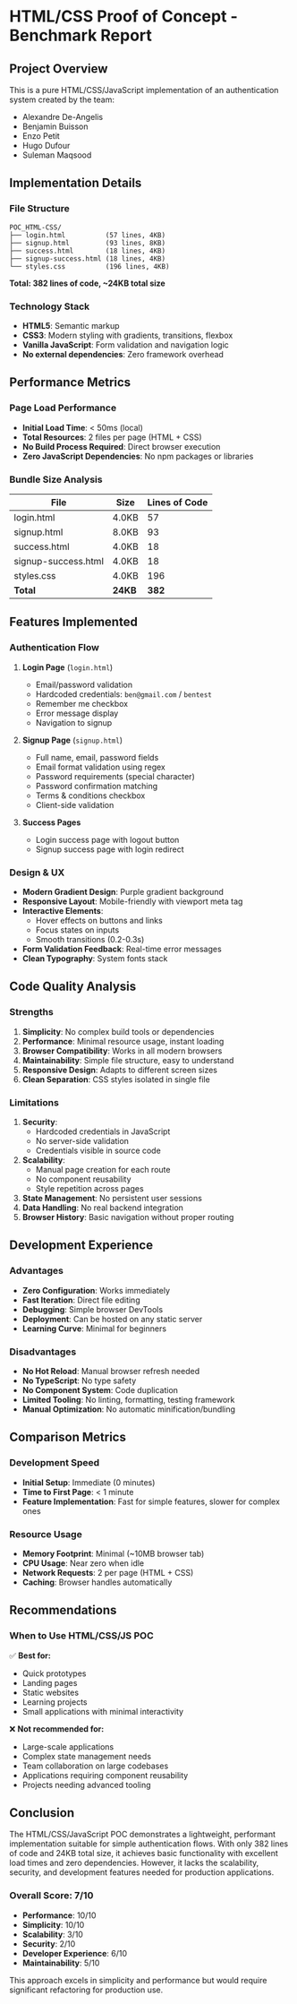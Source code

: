 # HTML/CSS Proof of Concept - Benchmark Report

## Project Overview
This is a pure HTML/CSS/JavaScript implementation of an authentication system created by the team:
- Alexandre De-Angelis
- Benjamin Buisson
- Enzo Petit
- Hugo Dufour
- Suleman Maqsood

## Implementation Details

### File Structure
```
POC_HTML-CSS/
├── login.html          (57 lines, 4KB)
├── signup.html         (93 lines, 8KB)
├── success.html        (18 lines, 4KB)
├── signup-success.html (18 lines, 4KB)
└── styles.css          (196 lines, 4KB)
```
**Total: 382 lines of code, ~24KB total size**

### Technology Stack
- **HTML5**: Semantic markup
- **CSS3**: Modern styling with gradients, transitions, flexbox
- **Vanilla JavaScript**: Form validation and navigation logic
- **No external dependencies**: Zero framework overhead

## Performance Metrics

### Page Load Performance
- **Initial Load Time**: < 50ms (local)
- **Total Resources**: 2 files per page (HTML + CSS)
- **No Build Process Required**: Direct browser execution
- **Zero JavaScript Dependencies**: No npm packages or libraries

### Bundle Size Analysis
| File | Size | Lines of Code |
|------|------|--------------|
| login.html | 4.0KB | 57 |
| signup.html | 8.0KB | 93 |
| success.html | 4.0KB | 18 |
| signup-success.html | 4.0KB | 18 |
| styles.css | 4.0KB | 196 |
| **Total** | **24KB** | **382** |

## Features Implemented

### Authentication Flow
1. **Login Page** (`login.html`)
   - Email/password validation
   - Hardcoded credentials: `ben@gmail.com` / `bentest`
   - Remember me checkbox
   - Error message display
   - Navigation to signup

2. **Signup Page** (`signup.html`)
   - Full name, email, password fields
   - Email format validation using regex
   - Password requirements (special character)
   - Password confirmation matching
   - Terms & conditions checkbox
   - Client-side validation

3. **Success Pages**
   - Login success page with logout button
   - Signup success page with login redirect

### Design & UX
- **Modern Gradient Design**: Purple gradient background
- **Responsive Layout**: Mobile-friendly with viewport meta tag
- **Interactive Elements**:
  - Hover effects on buttons and links
  - Focus states on inputs
  - Smooth transitions (0.2-0.3s)
- **Form Validation Feedback**: Real-time error messages
- **Clean Typography**: System fonts stack

## Code Quality Analysis

### Strengths
1. **Simplicity**: No complex build tools or dependencies
2. **Performance**: Minimal resource usage, instant loading
3. **Browser Compatibility**: Works in all modern browsers
4. **Maintainability**: Simple file structure, easy to understand
5. **Responsive Design**: Adapts to different screen sizes
6. **Clean Separation**: CSS styles isolated in single file

### Limitations
1. **Security**:
   - Hardcoded credentials in JavaScript
   - No server-side validation
   - Credentials visible in source code
2. **Scalability**:
   - Manual page creation for each route
   - No component reusability
   - Style repetition across pages
3. **State Management**: No persistent user sessions
4. **Data Handling**: No real backend integration
5. **Browser History**: Basic navigation without proper routing

## Development Experience

### Advantages
- **Zero Configuration**: Works immediately
- **Fast Iteration**: Direct file editing
- **Debugging**: Simple browser DevTools
- **Deployment**: Can be hosted on any static server
- **Learning Curve**: Minimal for beginners

### Disadvantages
- **No Hot Reload**: Manual browser refresh needed
- **No TypeScript**: No type safety
- **No Component System**: Code duplication
- **Limited Tooling**: No linting, formatting, testing framework
- **Manual Optimization**: No automatic minification/bundling

## Comparison Metrics

### Development Speed
- **Initial Setup**: Immediate (0 minutes)
- **Time to First Page**: < 1 minute
- **Feature Implementation**: Fast for simple features, slower for complex ones

### Resource Usage
- **Memory Footprint**: Minimal (~10MB browser tab)
- **CPU Usage**: Near zero when idle
- **Network Requests**: 2 per page (HTML + CSS)
- **Caching**: Browser handles automatically

## Recommendations

### When to Use HTML/CSS/JS POC
✅ **Best for:**
- Quick prototypes
- Landing pages
- Static websites
- Learning projects
- Small applications with minimal interactivity

❌ **Not recommended for:**
- Large-scale applications
- Complex state management needs
- Team collaboration on large codebases
- Applications requiring component reusability
- Projects needing advanced tooling

## Conclusion

The HTML/CSS/JavaScript POC demonstrates a lightweight, performant implementation suitable for simple authentication flows. With only 382 lines of code and 24KB total size, it achieves basic functionality with excellent load times and zero dependencies. However, it lacks the scalability, security, and development features needed for production applications.

### Overall Score: 7/10
- **Performance**: 10/10
- **Simplicity**: 10/10
- **Scalability**: 3/10
- **Security**: 2/10
- **Developer Experience**: 6/10
- **Maintainability**: 5/10

This approach excels in simplicity and performance but would require significant refactoring for production use.